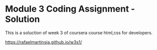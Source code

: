 # Module 3 Coding Assignment - Solution

This is a soluction of week 3 of coursera course html,css for developers.

https://rafaelmartinsja.github.io/w3s1/